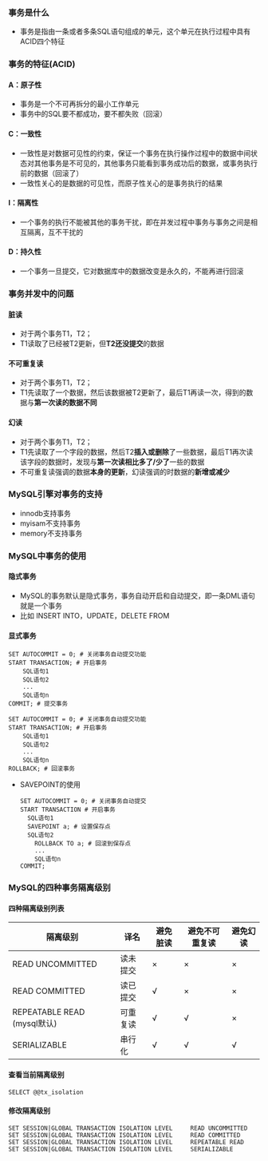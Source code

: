 ### 事务是什么

* 事务是指由一条或者多条SQL语句组成的单元，这个单元在执行过程中具有ACID四个特征

### 事务的特征(ACID)

#### A：原子性

* 事务是一个不可再拆分的最小工作单元
* 事务中的SQL要不都成功，要不都失败（回滚）

#### C：一致性

* 一致性是对数据可见性的约束，保证一个事务在执行操作过程中的数据中间状态对其他事务是不可见的，其他事务只能看到事务成功后的数据，或事务执行前的数据（回滚了）
* 一致性关心的是数据的可见性，而原子性关心的是事务执行的结果

#### I：隔离性

* 一个事务的执行不能被其他的事务干扰，即在并发过程中事务与事务之间是相互隔离，互不干扰的

#### D：持久性

* 一个事务一旦提交，它对数据库中的数据改变是永久的，不能再进行回滚

### 事务并发中的问题

#### 脏读

- 对于两个事务T1，T2；
- T1读取了已经被T2更新，但**T2还没提交**的数据

#### 不可重复读

- 对于两个事务T1，T2；
- T1先读取了一个数据，然后该数据被T2更新了，最后T1再读一次，得到的数据与**第一次读的数据不同**

#### 幻读

- 对于两个事务T1，T2；
- T1先读取了一个字段的数据，然后T2**插入或删除**了一些数据，最后T1再次读该字段的数据时，发现与**第一次读相比多了/少了**一些的数据
- 不可重复读强调的数据**本身的更新**，幻读强调的时数据的**新增或减少**



### MySQL引擎对事务的支持

- innodb支持事务
- myisam不支持事务
- memory不支持事务



### MySQL中事务的使用

#### 隐式事务

* MySQL的事务默认是隐式事务，事务自动开启和自动提交，即一条DML语句就是一个事务
* 比如 INSERT INTO，UPDATE，DELETE FROM

#### 显式事务

```mysql
SET AUTOCOMMIT = 0; # 关闭事务自动提交功能
START TRANSACTION; # 开启事务
    SQL语句1
    SQL语句2
    ...
    SQL语句n
COMMIT; # 提交事务

SET AUTOCOMMIT = 0; # 关闭事务自动提交功能
START TRANSACTION; # 开启事务
    SQL语句1
    SQL语句2
    ...
    SQL语句n
ROLLBACK; # 回滚事务
```

* SAVEPOINT的使用

  ```mysql
  SET AUTOCOMMIT = 0; # 关闭事务自动提交
  START TRANSACTION # 开启事务
  	SQL语句1
  	SAVEPOINT a; # 设置保存点
  	SQL语句2
      ROLLBACK TO a; # 回滚到保存点
      ...
      SQL语句n
  COMMIT;
  ```



### MySQL的四种事务隔离级别

#### 四种隔离级别列表

| 隔离级别                    | 译名     | 避免脏读 | 避免不可重复读 | 避免幻读 |
| --------------------------- | -------- | -------- | -------------- | -------- |
| READ UNCOMMITTED            | 读未提交 | ×        | ×              | ×        |
| READ COMMITTED              | 读已提交 | √        | ×              | ×        |
| REPEATABLE READ (mysql默认) | 可重复读 | √        | √              | ×        |
| SERIALIZABLE                | 串行化   | √        | √              | √        |

#### 查看当前隔离级别

```mysql
SELECT @@tx_isolation
```

#### 修改隔离级别

```mysql
SET SESSION|GLOBAL TRANSACTION ISOLATION LEVEL     READ UNCOMMITTED
SET SESSION|GLOBAL TRANSACTION ISOLATION LEVEL     READ COMMITTED
SET SESSION|GLOBAL TRANSACTION ISOLATION LEVEL     REPEATABLE READ
SET SESSION|GLOBAL TRANSACTION ISOLATION LEVEL     SERIALIZABLE
```

